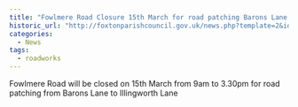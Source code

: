 ```yaml
---
title: "Fowlmere Road Closure 15th March for road patching Barons Lane to Illngworth Lane"
historic_url: "http://foxtonparishcouncil.gov.uk/news.php?template=2&id=648"
categories:
  - News
tags:
  - roadworks
---
```


Fowlmere Road will be closed on 15th March from 9am to 3.30pm for road patching from Barons Lane to Illingworth Lane